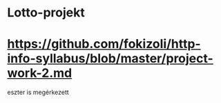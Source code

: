 # Lotto-projekt 
# https://github.com/fokizoli/http-info-syllabus/blob/master/project-work-2.md
eszter is megérkezett
